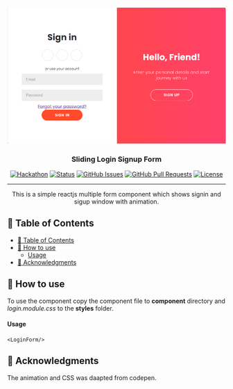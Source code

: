 <p align="center">
  <a href="" rel="noopener">
 <img src="./slidingform.png" alt="Project logo"></a>
</p>
<h3 align="center">Sliding Login Signup Form</h3>

<div align="center">

[![Hackathon](https://img.shields.io/badge/hackathon-JSU-orange.svg)](http://jvascriptsu.wordpress.com)
[![Status](https://img.shields.io/badge/status-active-success.svg)]()
[![GitHub Issues](https://img.shields.io/github/issues/kylelobo/The-Documentation-Compendium.svg)](https://github.com/kylelobo/The-Documentation-Compendium/issues)
[![GitHub Pull Requests](https://img.shields.io/github/issues-pr/kylelobo/The-Documentation-Compendium.svg)](https://github.com/kylelobo/The-Documentation-Compendium/pulls)
[![License](https://img.shields.io/badge/license-MIT-blue.svg)](LICENSE.md)

</div>

---

<p align="center"> This is a simple reactjs multiple form component which shows signin and sigup window with animation.
    <br> 
</p>

## 📝 Table of Contents

- [📝 Table of Contents](#-table-of-contents)
- [🧐 How to use <a name = "how-to"></a>](#-how-to-use-)
    - [Usage](#usage)
- [🎉 Acknowledgments <a name = "acknowledgments"></a>](#-acknowledgments-)

## 🧐 How to use <a name = "how-to"></a>

To use the component copy the component file to **component** directory and *login.module.css* to the **styles** folder.

#### Usage
```
<LoginForm/>
```
 
## 🎉 Acknowledgments <a name = "acknowledgments"></a>

 The animation and CSS was daapted from codepen.
